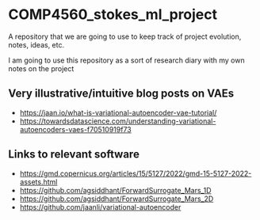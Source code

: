 # COMP4560_stokes_ml_project
A repository that we are going to use to keep track of project evolution, notes, ideas, etc.

I am going to use this repository as a sort of research diary with my own notes on the project


## Very illustrative/intuitive blog posts on VAEs

* https://jaan.io/what-is-variational-autoencoder-vae-tutorial/
* https://towardsdatascience.com/understanding-variational-autoencoders-vaes-f70510919f73

## Links to relevant software

* https://gmd.copernicus.org/articles/15/5127/2022/gmd-15-5127-2022-assets.html
* https://github.com/agsiddhant/ForwardSurrogate_Mars_1D
* https://github.com/agsiddhant/ForwardSurrogate_Mars_2D
* https://github.com/jaanli/variational-autoencoder
